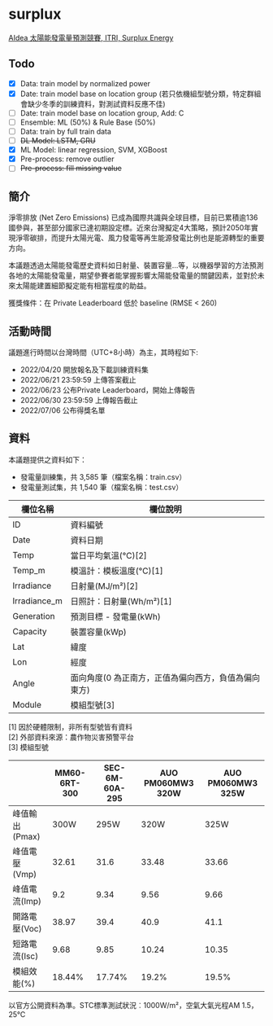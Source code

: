 # surplux
 [AIdea 太陽能發電量預測競賽, ITRI, Surplux Energy](https://aidea-web.tw/topic/09679060-518a-4e6f-94db-53c7d8de8138)
 
## Todo

- [X] Data: train model by normalized power
- [X] Date: train model base on location group (若只依機組型號分類，特定群組會缺少冬季的訓練資料，對測試資料反應不佳)
- [ ] Date: train model base on location group, Add: C
- [ ] Ensemble: ML (50%) & Rule Base (50%)
- [ ] Data: train by full train data
- [ ] ~~DL Model: LSTM, GRU~~
- [X] ML Model: linear regression, SVM, XGBoost
- [X] Pre-process: remove outlier
- [ ] ~~Pre-process: fill missing value~~

## 簡介
淨零排放 (Net Zero Emissions) 已成為國際共識與全球目標，目前已累積逾136國參與，甚至部分國家已達初期設定標。近來台灣擬定4大策略，預計2050年實現淨零碳排，而提升太陽光電、風力發電等再生能源發電比例也是能源轉型的重要方向。

本議題透過太陽能發電歷史資料如日射量、裝置容量…等，以機器學習的方法預測各地的太陽能發電量，期望參賽者能掌握影響太陽能發電量的關鍵因素，並對於未來太陽能建置細節擬定能有相當程度的助益。

獲獎條件：在 Private Leaderboard 低於 baseline (RMSE < 260)

## 活動時間
議題進行時間以台灣時間（UTC+8小時）為主，其時程如下:
- 2022/04/20	開放報名及下載訓練資料集
- 2022/06/21 23:59:59	上傳答案截止
- 2022/06/23	公布Private Leaderboard，開始上傳報告
- 2022/06/30 23:59:59	上傳報告截止
- 2022/07/06	公布得獎名單

## 資料
本議題提供之資料如下：  
- 發電量訓練集，共 3,585 筆（檔案名稱：train.csv）
- 發電量測試集，共 1,540 筆（檔案名稱：test.csv）

| 欄位名稱     | 欄位說明                                             |
| ------------ | ---------------------------------------------------- |
| ID           | 資料編號                                             |
| Date         | 資料日期                                             |
| Temp         | 當日平均氣溫(°C)\[2\]                                |
| Temp_m       | 模溫計：模板溫度(°C)\[1\]                            |
| Irradiance   | 日射量(MJ/m²)\[2\]                                   |
| Irradiance_m | 日照計：日射量(Wh/m²)\[1\]                           |
| Generation   | 預測目標 - 發電量(kWh)                               |
| Capacity     | 裝置容量(kWp)                                        |
| Lat          | 緯度                                                 |
| Lon          | 經度                                                 |
| Angle        | 面向角度(0 為正南方，正值為偏向西方，負值為偏向東方) |
| Module       | 模組型號\[3\]                                        |

[1] 因於硬體限制，非所有型號皆有資料  
[2] 外部資料來源：農作物災害預警平台  
[3] 模組型號  

|                 | MM60-6RT-300 | SEC-6M-60A-295 | AUO PM060MW3 320W | AUO PM060MW3 325W |
| --------------- | ------------ | -------------- | ----------------- | ----------------- |
| 峰值輸出(Pmax)   | 300W           | 295W              | 320W              | 325W |
| 峰值電壓(Vmp)    | 32.61          | 31.6              | 33.48             | 33.66 |
| 峰值電流(Imp)    | 9.2            | 9.34              | 9.56              | 9.66 |
| 開路電壓(Voc)    | 38.97          | 39.4              | 40.9              | 41.1 |
| 短路電流(Isc)    | 9.68           | 9.85              | 10.24             | 10.35 |
| 模組效能(%)      | 18.44%         | 17.74%            | 19.2%             | 19.5% |

以官方公開資料為準。STC標準測試狀況︰1000W/m²，空氣大氣光程AM 1.5，25℃
